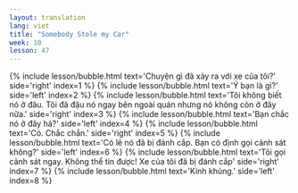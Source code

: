 ```yaml
---
layout: translation
lang: viet
title: "Somebody Stole my Car"
week: 10
lesson: 47
---
```


{% include lesson/bubble.html text='Chuyện gì đã xảy ra với xe của tôi?' side='right' index=1 %}
{% include lesson/bubble.html text='Ý bạn là gì?' side='left' index=2 %}
{% include lesson/bubble.html text='Tôi không biết nó ở đâu. Tôi đã đậu nó ngay bên ngoài quán nhưng nó không còn ở đây nữa.' side='right' index=3 %}
{% include lesson/bubble.html text='Bạn chắc nó ở đây hả?' side='left' index=4 %}
{% include lesson/bubble.html text='Có. Chắc chắn.' side='right' index=5 %}
{% include lesson/bubble.html text='Có lẽ nó đã bị đánh cắp. Bạn có định gọi cảnh sát không?' side='left' index=6 %}
{% include lesson/bubble.html text='Tôi gọi cảnh sát ngay. Không thể tin được! Xe của tôi đã bị đánh cắp' side='right' index=7 %}
{% include lesson/bubble.html text='Kinh khủng.' side='left' index=8 %}
